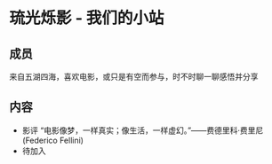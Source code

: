 # 琉光烁影 - 我们的小站
## 成员
来自五湖四海，喜欢电影，或只是有空而参与，时不时聊一聊感悟并分享
## 内容
- 影评 “电影像梦，一样真实；像生活，一样虚幻。”——费德里科·费里尼 (Federico Fellini)
- 待加入
